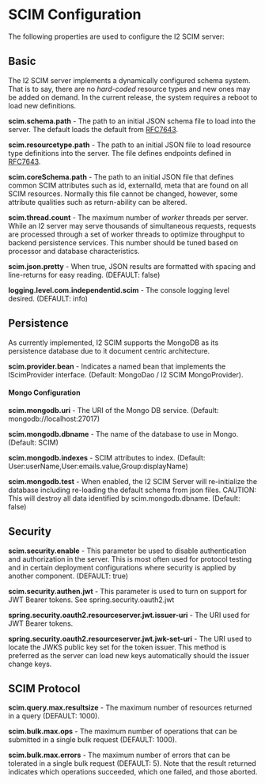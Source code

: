 # SCIM Configuration

The following properties are used to configure the I2 SCIM server:

## Basic

The I2 SCIM server implements a dynamically configured schema system. That is to say, there are no *hard-coded* resource types and new ones may be added on demand. In the current release, the system requires a reboot to load new definitions.

**scim.schema.path** - The path to an initial JSON schema file to load into the server. The default loads the default from [RFC7643](https://tools.ietf.org/html/rfc7643).

**scim.resourcetype.path** - The path to an initial JSON file to load resource type definitions into the server. The file defines endpoints defined in [RFC7643](https://tools.ietf.org/html/rfc7643).

**scim.coreSchema.path** - The path to an initial JSON file that defines common SCIM attributes such as id, externalId, meta that are found on all SCIM resources. Normally this file cannot be changed, however, some attribute qualities such as return-ability can be altered.

**scim.thread.count** - The maximum number of *worker* threads per server. While an I2 server may serve thousands of simultaneous requests, requests are processed through a set of worker threads to optimize throughput to backend persistence services. This number should be tuned based on processor and database characteristics.

**scim.json.pretty** - When true, JSON results are formatted with spacing and line-returns for easy reading.  (DEFAULT: false)

**logging.level.com.independentid.scim** - The console logging level desired. (DEFAULT: info)

## Persistence
As currently implemented, I2 SCIM supports the MongoDB as its persistence database due to it document centric architecture. 

**scim.provider.bean** - Indicates a named bean that implements the IScimProvider interface. (Default: MongoDao / I2 SCIM MongoProvider).

#### Mongo Configuration

**scim.mongodb.uri** - The URI of the Mongo DB service. (Default: mongodb://localhost:27017)

**scim.mongodb.dbname** - The name of the database to use in Mongo. (Default: SCIM)

**scim.mongodb.indexes** - SCIM attributes to index. (Default: User:userName,User:emails.value,Group:displayName)

**scim.mongodb.test** - When enabled, the I2 SCIM Server will re-initialize the database including re-loading the default schema from json files. CAUTION: This will destroy all data identified by scim.mongodb.dbname. (Default: false) 

## Security
**scim.security.enable** - This parameter be used to disable authentication and authorization in the server. This is most often used for protocol testing and in certain deployment configurations where security is applied by another component. (DEFAULT: true)

**scim.security.authen.jwt** - This parameter is used to turn on support for JWT Bearer tokens. See spring.security.oauth2.jwt

**spring.security.oauth2.resourceserver.jwt.issuer-uri** - The URI used for JWT Bearer tokens.

**spring.security.oauth2.resourceserver.jwt.jwk-set-uri** - The URI used to locate the JWKS public key set for the token issuer.  This method is preferred as the server can load new keys automatically should the issuer change keys.


## SCIM Protocol
**scim.query.max.resultsize** - The maximum number of resources returned in a query (DEFAULT: 1000).

**scim.bulk.max.ops** - The maximum number of operations that can be submitted in a single bulk request (DEFAULT: 1000).

**scim.bulk.max.errors** - The maximum number of errors that can be tolerated in a single bulk request (DEFAULT: 5). Note that the result returned indicates which operations succeeded, which one failed, and those aborted.

